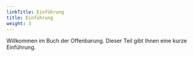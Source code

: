```yaml
---
linkTitle: Einführung
title: Einführung
weight: 3
---
```



Willkommen im Buch der Offenbarung. Dieser Teil gibt Ihnen eine kurze Einführung.